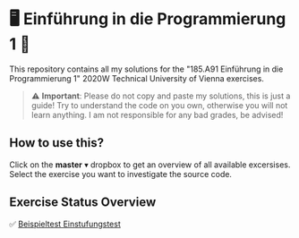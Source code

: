 # 🖥️  Einführung in die Programmierung 1 👀
This repository contains all my solutions for the "185.A91 Einführung in die Programmierung 1" 2020W Technical University of Vienna exercises.

> :warning: **Important**: Please do not copy and paste my solutions, this is just a guide! Try to understand the code on you own, otherwise you will not learn anything. I am not responsible for any bad grades, be advised!

## How to use this?
Click on the __master__ ▾ dropbox to get an overview of all available excersises. Select the exercise you want to investigate the source code.

## Exercise Status Overview
✅ [Beispieltest Einstufungstest](https://google.com)
